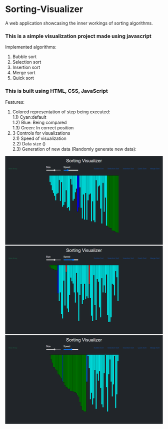 # Sorting-Visualizer

A web application showcasing the inner workings of sorting algorithms.
### This is a simple visualization project made using javascript 

Implemented algorithms:
1) Bubble sort
2) Selection sort
3) Insertion sort
4) Merge sort
5) Quick sort

### This is built using HTML, CSS, JavaScript <br/>

Features:
1) Colored representation of step being executed: <br/>
  1.1) Cyan:default <br/>
  1.2) Blue: Being compared <br/>
  1.3) Green: In correct position <br/>
3) 3 Controls for visualizations <br/>
  2.1) Speed of visualization <br/>
  2.2) Data size () <br/>
  2.3) Generation of new data (Randomly generate new data): <br/>

<img src="img/img1.png"> <br/>
<img src="img/img2.png"> <br/>
<img src="img/img3.png"> <br/>
